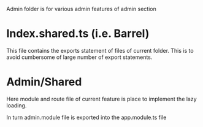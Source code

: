 Admin folder is for various admin features of admin section

# Index.shared.ts (i.e. Barrel)
This file contains the exports statement of files of current folder. This is to avoid cumbersome 
of large number of export statements.

# Admin/Shared
Here module and route file of current feature is place to implement the lazy loading.

In turn admin.module file is exported into the app.module.ts file
